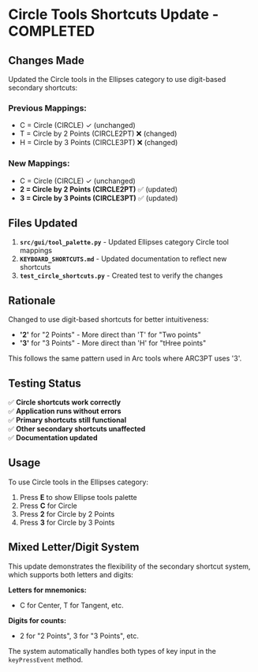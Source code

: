 # Circle Tools Shortcuts Update - COMPLETED

## Changes Made

Updated the Circle tools in the Ellipses category to use digit-based secondary shortcuts:

### Previous Mappings:
- C = Circle (CIRCLE) ✓ (unchanged)
- T = Circle by 2 Points (CIRCLE2PT) ❌ (changed)
- H = Circle by 3 Points (CIRCLE3PT) ❌ (changed)

### New Mappings:
- C = Circle (CIRCLE) ✓ (unchanged)
- **2 = Circle by 2 Points (CIRCLE2PT)** ✅ (updated)
- **3 = Circle by 3 Points (CIRCLE3PT)** ✅ (updated)

## Files Updated

1. **`src/gui/tool_palette.py`** - Updated Ellipses category Circle tool mappings
2. **`KEYBOARD_SHORTCUTS.md`** - Updated documentation to reflect new shortcuts  
3. **`test_circle_shortcuts.py`** - Created test to verify the changes

## Rationale

Changed to use digit-based shortcuts for better intuitiveness:
- **'2'** for "2 Points" - More direct than 'T' for "Two points"
- **'3'** for "3 Points" - More direct than 'H' for "tHree points"

This follows the same pattern used in Arc tools where ARC3PT uses '3'.

## Testing Status

✅ **Circle shortcuts work correctly**  
✅ **Application runs without errors**  
✅ **Primary shortcuts still functional**  
✅ **Other secondary shortcuts unaffected**  
✅ **Documentation updated**  

## Usage

To use Circle tools in the Ellipses category:
1. Press **E** to show Ellipse tools palette
2. Press **C** for Circle
3. Press **2** for Circle by 2 Points  
4. Press **3** for Circle by 3 Points

## Mixed Letter/Digit System

This update demonstrates the flexibility of the secondary shortcut system, which supports both letters and digits:

**Letters for mnemonics:**
- C for Center, T for Tangent, etc.

**Digits for counts:**
- 2 for "2 Points", 3 for "3 Points", etc.

The system automatically handles both types of key input in the `keyPressEvent` method.
